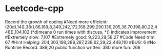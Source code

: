 # Leetcode-cpp
Record the growth of coding
#Need more efficient: (20d),14(),38(),66,189,8,349,242,172,168,299,290,136,205,36,70,198,80,22,448(),104,102
(*d)means 0 run times with discuss, *() indicates improvement
#Extremely slow: 7,107
#Extremely good: 9,223,28,58,27
#Code Need trim: 67
#Hint Helping: 204,303,198,289,287,238,62,39,22,448,110
#BUG: 6
#No Runtime Record: 389,20
public function written: 380
more fun: 268
